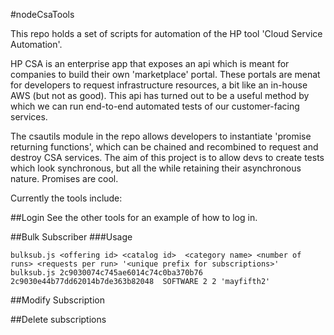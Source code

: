 #nodeCsaTools

This repo holds a set of scripts for automation of the HP tool 'Cloud Service Automation'.

HP CSA is an enterprise app that exposes an api which is meant for companies to build their own 'marketplace' portal. These portals are menat for developers to request infrastructure resources, a bit like an in-house AWS (but not as good). This api has turned out to be a useful method by which we can run end-to-end automated tests of our customer-facing services.

The csautils module in the repo allows developers to instantiate 'promise returning functions', which can be chained and recombined to request and destroy CSA services. The aim of this project is to allow devs to create tests which look synchronous, but all the while retaining their asynchronous nature. Promises are cool.


Currently the tools include:

##Login
See the other tools for an example of how to log in.

##Bulk Subscriber
###Usage
```
bulksub.js <offering id> <catalog id>  <category name> <number of runs> <requests per run> '<unique prefix for subscriptions>'
bulksub.js 2c9030074c745ae6014c74c0ba370b76 2c9030e44b77dd62014b7de363b82048  SOFTWARE 2 2 'mayfifth2'
```

##Modify Subscription


##Delete subscriptions